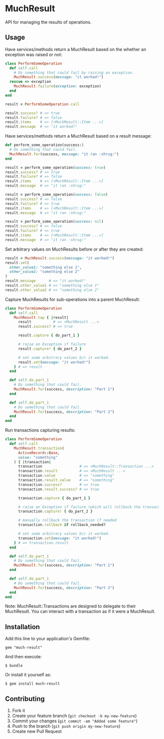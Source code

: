 # MuchResult

API for managing the results of operations.

## Usage

Have services/methods return a MuchResult based on the whether an exception was raised or not:

```ruby
class PerformSomeOperation
  def self.call
    # Do something that could fail by raising an exception.
    MuchResult.success(message: "it worked!")
  rescue => exception
    MuchResult.failure(exception: exception)
  end
end

result = PerformSomeOperation.call

result.success? # => true
result.failure? # => false
result.items    # => [<MuchResult::Item ...>]
result.message  # => "it worked!"
```

Have services/methods return a MuchResult based on a result message:

```ruby
def perform_some_operation(success:)
  # Do something that could fail.
  MuchResult.for(success, message: "it ran :shrug:")
end

result = perform_some_operation(success: true)
result.success? # => true
result.failure? # => false
result.items    # => [<MuchResult::Item ...>]
result.message  # => "it ran :shrug:"

result = perform_some_operation(success: false)
result.success? # => false
result.failure? # => true
result.items    # => [<MuchResult::Item ...>]
result.message  # => "it ran :shrug:"

result = perform_some_operation(success: nil)
result.success? # => false
result.failure? # => true
result.items    # => [<MuchResult::Item ...>]
result.message  # => "it ran :shrug:"
```

Set arbitrary values on MuchResults before or after they are created:

```ruby
result = MuchResult.success(message: "it worked!")
result.set(
  other_value1: "something else 1",
  other_value2: "something else 2"
)
result.message      # => "it worked!"
result.other_value1 # => "something else 1"
result.other_value2 # => "something else 2"
```


Capture MuchResults for sub-operations into a parent MuchResult:

```ruby
class PerformSomeOperation
  def self.call
    MuchResult.tap { |result|
      result          # => <MuchResult ...>
      result.success? # => true

      result.capture { do_part_1 }

      # raise an Exception if failure
      result.capture! { do_part_2 }

      # set some arbitrary values b/c it worked.
      result.set(message: "it worked!")
    } # => result
  end

  def self.do_part_1
    # Do something that could fail.
    MuchResult.for(success, description: "Part 1")
  end

  def self.do_part_1
    # Do something that could fail.
    MuchResult.for(success, description: "Part 2")
  end
end
```

Run transactions capturing results:

```ruby
class PerformSomeOperation
  def self.call
    MuchResult.transaction(
      ActiveRecord::Base,
      value: "something"
    ) { |transaction|
      transaction                 # => <MuchResult::Transaction ...>
      transaction.result          # => <MuchResult ...>
      transaction.value           # => "something"
      transaction.result.value    # => "something"
      transaction.success?        # => true
      transaction.result.success? # => true

      transaction.capture { do_part_1 }

      # raise an Exception if failure (which will rollback the transaction)
      transaction.capture! { do_part_2 }

      # manually rollback the transaction if needed
      transaction.rollback if rollback_needed?

      # set some arbitrary values b/c it worked.
      transaction.set(message: "it worked!")
    } # => transaction.result
  end

  def self.do_part_1
    # Do something that could fail.
    MuchResult.for(success, description: "Part 1")
  end

  def self.do_part_1
    # Do something that could fail.
    MuchResult.for(success, description: "Part 2")
  end
end
```
Note: MuchResult::Transactions are designed to delegate to their MuchResult. You can interact with a transaction as if it were a MuchResult.

## Installation

Add this line to your application's Gemfile:

    gem "much-result"

And then execute:

    $ bundle

Or install it yourself as:

    $ gem install much-result

## Contributing

1. Fork it
2. Create your feature branch (`git checkout -b my-new-feature`)
3. Commit your changes (`git commit -am "Added some feature"`)
4. Push to the branch (`git push origin my-new-feature`)
5. Create new Pull Request
